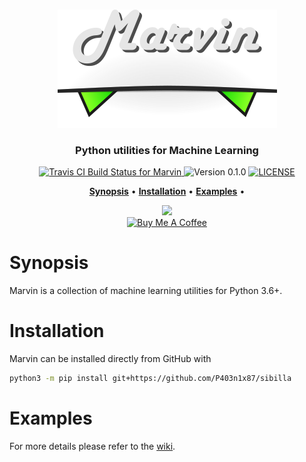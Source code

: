 <p align="center">
  <br>
  <img src="art/marvin.png" alt="Marvin">
  <br>
</p>

<h3 align="center">Python utilities for Machine Learning</h3>

<p align="center">
  <a href="https://travis-ci.org/P403n1x87/marvin">
    <img src="https://travis-ci.org/P403n1x87/marvin.svg?branch=master"
         alt="Travis CI Build Status for Marvin">
  </a>
  <img src="https://img.shields.io/badge/version-0.1.0-blue.svg"
       alt="Version 0.1.0">
  <a href="https://github.com/P403n1x87/marvin/blob/master/LICENSE.md">
    <img src="https://img.shields.io/badge/license-GPLv3-ff69b4.svg"
         alt="LICENSE">
  </a>
</p>

<p align="center">
  <a href="#synopsis"><b>Synopsis</b></a>&nbsp;&bull;
  <a href="#installation"><b>Installation</b></a>&nbsp;&bull;
  <a href="#examples"><b>Examples</b></a>&nbsp;&bull;
</p>

<p align="center">
  <a href="https://www.patreon.com/bePatron?u=19221563">
    <img src="https://img.shields.io/endpoint.svg?url=https%3A%2F%2Fshieldsio-patreon.herokuapp.com%2FP403n1x87&style=for-the-badge" />
  </a><br/>

  <a href="https://www.buymeacoffee.com/Q9C1Hnm28" target="_blank">
    <img src="https://www.buymeacoffee.com/assets/img/custom_images/orange_img.png" alt="Buy Me A Coffee" />
  </a>
</p>


# Synopsis

Marvin is a collection of machine learning utilities for Python 3.6+.

# Installation

Marvin can be installed directly from GitHub with

~~~ bash
python3 -m pip install git+https://github.com/P403n1x87/sibilla
~~~

# Examples

For more details please refer to the [wiki](https://github.com/P403n1x87/marvin/wiki).
